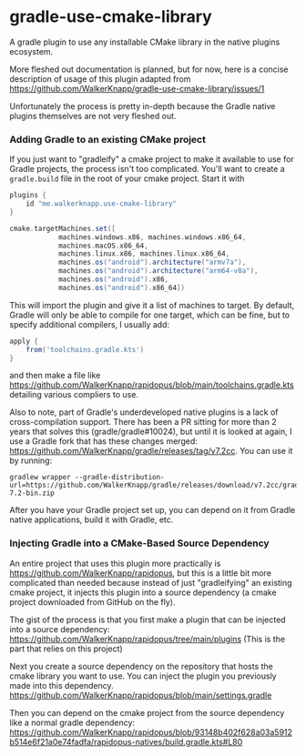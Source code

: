 # gradle-use-cmake-library
A gradle plugin to use any installable CMake library in the native plugins ecosystem.

More fleshed out documentation is planned, but for now, here is a concise description of usage of this plugin adapted from https://github.com/WalkerKnapp/gradle-use-cmake-library/issues/1

Unfortunately the process is pretty in-depth because the Gradle native plugins themselves are not very fleshed out. 

### Adding Gradle to an existing CMake project

If you just want to "gradleify" a cmake project to make it available to use for Gradle projects, the process isn't too complicated. You'll want to create a `gradle.build` file in the root of your cmake project. Start it with
```groovy
plugins {
	id "me.walkerknapp.use-cmake-library"
}

cmake.targetMachines.set([
			machines.windows.x86, machines.windows.x86_64,
			machines.macOS.x86_64,
			machines.linux.x86, machines.linux.x86_64,
			machines.os("android").architecture("armv7a"),
			machines.os("android").architecture("arm64-v8a"),
			machines.os("android").x86,
			machines.os("android").x86_64])
```

This will import the plugin and give it a list of machines to target. By default, Gradle will only be able to compile for one target, which can be fine, but to specify additional compilers, I usually add:

```groovy
apply {
    from('toolchains.gradle.kts')
}
```

and then make a file like https://github.com/WalkerKnapp/rapidopus/blob/main/toolchains.gradle.kts detailing various compliers to use.

Also to note, part of Gradle's underdeveloped native plugins is a lack of cross-compilation support. There has been a PR sitting for more than 2 years that solves this (gradle/gradle#10024), but until it is looked at again, I use a Gradle fork that has these changes merged: https://github.com/WalkerKnapp/gradle/releases/tag/v7.2cc. You can use it by running:
```
gradlew wrapper --gradle-distribution-url=https://github.com/WalkerKnapp/gradle/releases/download/v7.2cc/gradle-7.2-bin.zip
```

After you have your Gradle project set up, you can depend on it from Gradle native applications, build it with Gradle, etc.

### Injecting Gradle into a CMake-Based Source Dependency

An entire project that uses this plugin more practically is https://github.com/WalkerKnapp/rapidopus, but this is a little bit more complicated than needed because instead of just "gradleifying" an existing cmake project, it injects this plugin into a source dependency (a cmake project downloaded from GitHub on the fly).

The gist of the process is that you first make a plugin that can be injected into a source dependency: https://github.com/WalkerKnapp/rapidopus/tree/main/plugins (This is the part that relies on this project)

Next you create a source dependency on the repository that hosts the cmake library you want to use. You can inject the plugin you previously made into this dependency. https://github.com/WalkerKnapp/rapidopus/blob/main/settings.gradle

Then you can depend on the cmake project from the source dependency like a normal gradle dependency: https://github.com/WalkerKnapp/rapidopus/blob/93148b402f628a03a5912b514e6f21a0e74fadfa/rapidopus-natives/build.gradle.kts#L80
